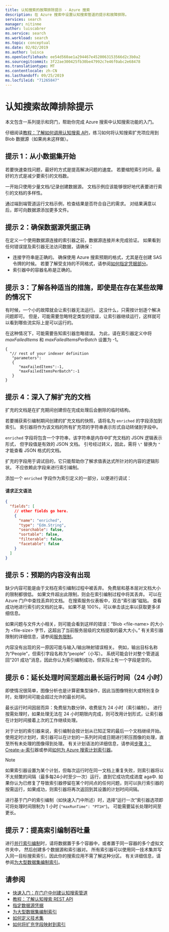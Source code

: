 ```yaml
---
title: 认知搜索的故障排除提示 - Azure 搜索
description: 在 Azure 搜索中设置认知搜索管道的提示和故障排除。
services: search
manager: nitinme
author: luiscabrer
ms.service: search
ms.workload: search
ms.topic: conceptual
ms.date: 02/02/2019
ms.author: luisca
ms.openlocfilehash: ee54d560ae1a294467e4520063153566d2c3b0a2
ms.sourcegitcommit: 3f22ae300425fb30be47992c7e46f0abc2e68478
ms.translationtype: MT
ms.contentlocale: zh-CN
ms.lasthandoff: 09/25/2019
ms.locfileid: "71265847"
---
```

# <a name="troubleshooting-tips-for-cognitive-search"></a>认知搜索故障排除提示

本文包含一系列提示和窍门，帮助你完成 Azure 搜索中认知搜索功能的入门。 

仔细阅读[教程：了解如何调用认知搜索 API](cognitive-search-quickstart-blob.md)，练习如何将认知搜索扩充项应用到 Blob 数据源（如果尚未这样做）。

## <a name="tip-1-start-with-a-small-dataset"></a>提示 1：从小数据集开始
若要快速查找问题，最好的方式是提高解决问题的速度。 若要缩短索引时间，最好的方式是减少要索引的文档数。 

一开始只使用少量文档/记录创建数据源。 文档示例应该能够很好地代表要进行索引的文档的多样性。 

通过端到端管道运行文档示例，检查结果是否符合自己的需求。 对结果满意以后，即可向数据源添加更多文件。

## <a name="tip-2-make-sure-your-data-source-credentials-are-correct"></a>提示 2：确保数据源凭据正确
在定义一个使用数据源连接的索引器之前，数据源连接并未完成验证。 如果看到任何错误提及索引器无法访问数据，请确保：
- 连接字符串是正确的。 确保使用 Azure 搜索预期的格式，尤其是在创建 SAS 令牌的时候。 若要了解受支持的不同格式，请参阅[如何指定凭据部分](
https://docs.microsoft.com/azure/search/search-howto-indexing-azure-blob-storage#how-to-specify-credentials)。
- 索引器中的容器名称是正确的。

## <a name="tip-3-see-what-works-even-if-there-are-some-failures"></a>提示 3：了解各种适当的措施，即使是在存在某些故障的情况下
有时候，一个小的故障就会让索引器无法运行。 这没什么，只需按计划逐个解决问题即可。 但是，可能需要忽略特定类型的错误，让索引器继续运行，这样就可以看到哪些流实际上是可以运行的。

在这种情况下，可能需要告知索引器忽略错误。 为此，请在索引器定义中将 *maxFailedItems* 和 *maxFailedItemsPerBatch* 设置为 -1。

```
{
  "// rest of your indexer definition
   "parameters":
   {
      "maxFailedItems":-1,
      "maxFailedItemsPerBatch":-1
   }
}
```
## <a name="tip-4-looking-at-enriched-documents-under-the-hood"></a>提示 4：深入了解扩充的文档 
扩充的文档是在扩充期间创建但在完成处理后会删除的临时结构。

若要捕获索引编制期间创建的扩充文档的快照，请将名为 ```enriched``` 的字段添加到索引。 索引器将作为该文档的所有扩充项的字符串表示形式自动转储到字段中。

```enriched``` 字段将包含一个字符串，该字符串是内存中扩充文档的 JSON 逻辑表示形式，  但字段值是有效的 JSON 文档。 引号经过转义，因此，需将 `\"` 替换为 `"` 才能查看 JSON 格式的文档。 

扩充的字段用于调试目的，它只能帮助你了解求值表达式所针对的内容的逻辑形状。 不应依赖此字段来进行索引编制。

添加一个 ```enriched``` 字段作为索引定义的一部分，以便进行调试：

#### <a name="request-body-syntax"></a>请求正文语法
```json
{
  "fields": [
    // other fields go here.
    {
      "name": "enriched",
      "type": "Edm.String",
      "searchable": false,
      "sortable": false,
      "filterable": false,
      "facetable": false
    }
  ]
}
```

## <a name="tip-5-expected-content-fails-to-appear"></a>提示 5：预期的内容没有出现

缺少内容可能是由于文档在索引编制过程中被丢弃。 免费层和基本层对文档大小的限制都很低。 如果文件超出此限制，则会在索引编制过程中将其丢弃。 可以在 Azure 门户中查找丢弃的文档。 在搜索服务仪表板中，双击“索引器”磁贴。 查看成功地进行索引的文档的比率。 如果不是 100%，可以单击该比率以获取更多详细信息。 

如果问题与文件大小相关，则可能会看到这样的错误：“Blob \<file-name> 的大小为 \<file-size> 字节，这超出了当前服务层级的文档提取的最大大小。” 有关索引器限制的详细信息，请参阅[服务限制](search-limits-quotas-capacity.md)。

内容没有出现的另一原因可能与输入/输出映射错误相关。 例如，输出目标名称为“People”，但索引字段名称为“people”（小写）。 系统可能会针对整个管道返回“201 成功”消息，因此你认为索引编制成功，但实际上有一个字段是空的。 

## <a name="tip-6-extend-processing-beyond-maximum-run-time-24-hour-window"></a>提示 6：延长处理时间至超出最长运行时间（24 小时）

即使情况很简单，图像分析也是计算密集型操作，因此当图像特别大或特别复杂时，处理时间可能会超过允许的最长时间。 

最长运行时间因层而异：免费层为数分钟，收费层为 24 小时（索引编制）。 进行按需处理时，如果处理无法在 24 小时期限内完成，则可改用计划形式，让索引器在计划时间接着上次的工作继续处理。 

对于计划的索引器来说，索引编制会按计划从已知正常的最后一个文档继续开始。 使用定时计划时，索引器可以在计划的一系列时间或日期进行积压图像的处理，直至所有未处理的图像得到处理。 有关计划语法的详细信息，请参阅[步骤 3：Create-a-索引](search-howto-indexing-azure-blob-storage.md#step-3-create-an-indexer)器或参阅[如何为 Azure 搜索计划索引器](search-howto-schedule-indexers.md)。

> [!NOTE]
> 如果索引器设置为某个计划，但每次运行时在同一文档上重复失败，则索引器将以不太频繁的间隔（最多每24小时至少一次）运行，直到它成功完成进度 aga中.  如果你认为已修复了导致索引器停留在某个时间点的任何问题，则可以执行索引器的按需运行，如果成功，则索引器将再次返回到其设置的计划时间间隔。

进行基于门户的索引编制（如快速入门中所述）时，选择“运行一次”索引器选项即可将处理时间限制为 1 小时 (`"maxRunTime": "PT1H"`)。 可能需要延长处理时间至更长。

## <a name="tip-7-increase-indexing-throughput"></a>提示 7：提高索引编制吞吐量

进行[并行索引编制](search-howto-large-index.md)时，请将数据置于多个容器中，或者置于同一容器的多个虚拟文件夹中， 然后创建多个数据源和索引器对。 所有索引器可以使用同一技术集并写入同一目标搜索索引，因此你的搜索应用不需了解这种分区。
有关详细信息，请参阅[为大型数据集编制索引](search-howto-indexing-azure-blob-storage.md#indexing-large-datasets)。

## <a name="see-also"></a>请参阅
+ [快速入门：在门户中创建认知搜索管道](cognitive-search-quickstart-blob.md)
+ [教程：了解认知搜索 REST API](cognitive-search-tutorial-blob.md)
+ [指定数据源凭据](search-howto-indexing-azure-blob-storage.md#how-to-specify-credentials)
+ [为大型数据集编制索引](search-howto-indexing-azure-blob-storage.md#indexing-large-datasets)
+ [如何定义技术集](cognitive-search-defining-skillset.md)
+ [如何将扩充字段映射到索引](cognitive-search-output-field-mapping.md)
